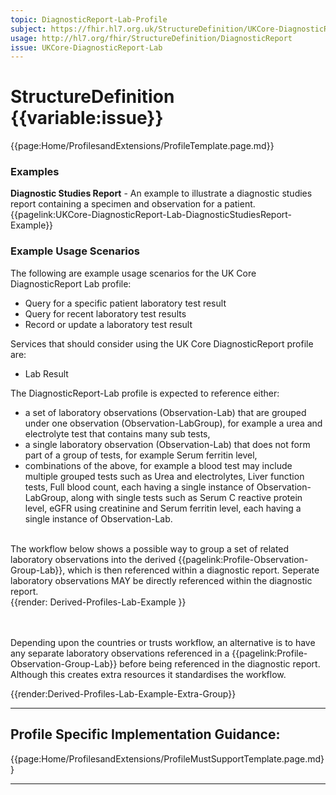 ```yaml
---
topic: DiagnosticReport-Lab-Profile
subject: https://fhir.hl7.org.uk/StructureDefinition/UKCore-DiagnosticReport-Lab
usage: http://hl7.org/fhir/StructureDefinition/DiagnosticReport
issue: UKCore-DiagnosticReport-Lab
---
```


# StructureDefinition {{variable:issue}}

<nocheck>
{{page:Home/ProfilesandExtensions/ProfileTemplate.page.md}}

<div id="Examples" class="tabcontent">
  <h3>Examples</h3>
  <b>Diagnostic Studies Report</b> - An example to illustrate a diagnostic studies report containing a specimen and observation for a patient.<br/>
{{pagelink:UKCore-DiagnosticReport-Lab-DiagnosticStudiesReport-Example}}
</div>
</nocheck>


<div id="ProfileGuidance">

### Example Usage Scenarios ###
The following are example usage scenarios for the UK Core DiagnosticReport Lab profile:

- Query for a specific patient laboratory test result
- Query for recent laboratory test results
- Record or update a laboratory test result

Services that should consider using the  UK Core DiagnosticReport profile are:

- Lab Result



The DiagnosticReport-Lab profile is expected to reference either:
- a set of laboratory observations (Observation-Lab) that are grouped under one observation (Observation-LabGroup), for example a urea and electrolyte test that contains many sub tests,
- a single laboratory observation (Observation-Lab) that does not form part of a group of tests, for example Serum ferritin level,
- combinations of the above, for example a blood test may include multiple grouped tests such as Urea and electrolytes, Liver function tests, Full blood count, each having a single instance of Observation-LabGroup, along with single tests such as Serum C reactive protein level, eGFR using creatinine and Serum ferritin level, each having a single instance of Observation-Lab.

<br>
The workflow below shows a possible way to group a set of related laboratory observations into the derived {{pagelink:Profile-Observation-Group-Lab}}, which is then referenced within a diagnostic report. Seperate laboratory observations MAY be directly referenced within the diagnostic report.
<br>

<div id="renderParent" title="Dervied Lab profile structure">
{{render: Derived-Profiles-Lab-Example }}
</div>

<br><br>
Depending upon the countries or trusts workflow, an alternative is to have any separate laboratory observations referenced in a {{pagelink:Profile-Observation-Group-Lab}} before being referenced in the diagnostic report. Although this creates extra resources it standardises the workflow. 

<div id="renderParent" title="Dervied Lab profile alternative structure">
{{render:Derived-Profiles-Lab-Example-Extra-Group}}
</div>

<hr class="thickline">

## Profile Specific Implementation Guidance: ##

{{page:Home/ProfilesandExtensions/ProfileMustSupportTemplate.page.md}}

</div>

---
